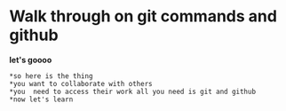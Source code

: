 # Walk through on git commands and github
 **let's goooo**

 ```
 *so here is the thing
 *you want to collaborate with others 
 *you  need to access their work all you need is git and github 
 *now let's learn
 
 ```